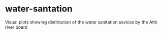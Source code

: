 # water-santation

Visual plots showing distribution of the water sanitation savices by the Athi river board
